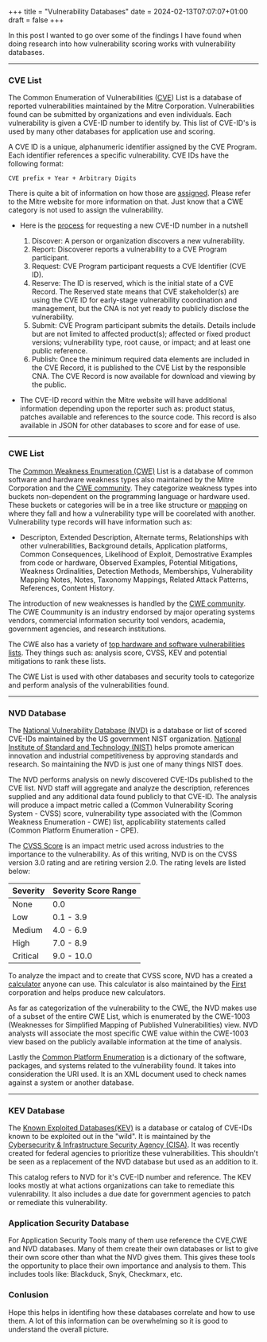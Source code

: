+++
title = "Vulnerability Databases"
date = 2024-02-13T07:07:07+01:00
draft = false
+++

In this post I wanted to go over some of the findings I have found when doing research into how vulnerability scoring works with vulnerability databases.

------

### CVE List

The Common Enumeration of Vulnerabilities ([CVE](https://www.cve.org)) List is a database of reported vulnerabilities maintained by the Mitre Corporation. Vulnerabilities found can be submitted by organizations and even individuals. Each vulnerability is given a CVE-ID number to identify by. This list of CVE-ID's is used by many other databases for application use and scoring. 

A CVE ID is a unique, alphanumeric identifier assigned by the CVE Program. Each identifier references a specific vulnerability. CVE IDs have the following format:

    CVE prefix + Year + Arbitrary Digits

There is quite a bit of information on how those are [assigned](https://www.cve.org/ResourcesSupport/AllResources/CNARules#section_7_assignment_rules). Please refer to the Mitre website for more information on that. Just know that a CWE category is not used to assign the vulnerability. 

- Here is the [process](https://www.cve.org/About/Process) for requesting a new CVE-ID number in a nutshell
    1. Discover: A person or organization discovers a new vulnerability.
    2. Report: Discoverer reports a vulnerability to a CVE Program participant.
    3. Request: CVE Program participant requests a CVE Identifier (CVE ID).
    4. Reserve: The ID is reserved, which is the initial state of a CVE Record. The Reserved state means that CVE stakeholder(s) are using the CVE ID for early-stage vulnerability coordination and management, but the CNA is not yet ready to publicly disclose the vulnerability.
    5. Submit: CVE Program participant submits the details. Details include but are not limited to affected product(s); affected or fixed product versions; vulnerability type, root cause, or impact; and at least one public reference.
    6. Publish: Once the minimum required data elements are included in the CVE Record, it is published to the CVE List by the responsible CNA. The CVE Record is now available for download and viewing by the public.
    
- The CVE-ID record within the Mitre website will have additional information depending upon the reporter such as: product status, patches available and references to the source code. This record is also available in JSON for other databases to score and for ease of use.

-----

### CWE List

The [Common Weakness Enumeration (CWE)](https://cwe.mitre.org/index.html) List is a database of common software and hardware weakness types also maintained by the Mitre Corporation and the [CWE community](https://cwe.mitre.org/community/members.html). They categorize weakness types into buckets non-dependent on the programming language or hardware used. These buckets or categories will be in a tree like structure or [mapping](https://cwe.mitre.org/documents/cwe_usage/guidance.html) on where they fall and how a vulnerability type will be coorelated with another. Vulnerability type records will have information such as: 

- Descripton, Extended Description, Alternate terms, Relationships with other vulnerabilities, Background details, Application platforms, Common Consequences, Likelihood of Exploit, Demostrative Examples from code or hardware, Observed Examples, Potential Mitigations, Weakness Ordinalities, Detection Methods, Memberships, Vulnerability Mapping Notes, Notes, Taxonomy Mappings, Related Attack Patterns, References, Content History. 

The introduction of new weaknesses is handled by the [CWE community](https://cwe.mitre.org/community/members.html). The CWE Coummunity is an industry endorsed by major operating systems vendors, commercial information security tool vendors, academia, government agencies, and research institutions.

The CWE also has a variety of [top hardware and software vulnerabilities lists](https://cwe.mitre.org/scoring/index.html#top_n_lists). They things such as: analysis score, CVSS, KEV and potential mitigations to rank these lists.

The CWE List is used with other databases and security tools to categorize and perform analysis of the vulnerabilities found.

------

### NVD Database

The [National Vulnerability Database (NVD)](https://nvd.nist.gov) is a database or list of scored CVE-IDs maintained by the US government NIST organization. [National Institute of Standard and Technology (NIST)](https://www.nist.gov) helps promote american innovation and industrial competitiveness by approving standards and research. So maintaining the NVD is just one of many things NIST does. 

The NVD performs analysis on newly discovered CVE-IDs published to the CVE list. NVD staff will aggregate and analyze the description, references supplied and any additional data found publicly to that CVE-ID. The analysis will produce a impact metric called a (Common Vulnerability Scoring System - CVSS) score, vulnerability type associated with the (Common Weakness Enumeration - CWE) list, applicability statements called (Common Platform Enumeration - CPE). 

The [CVSS Score](https://nvd.nist.gov/vuln-metrics/cvss) is an impact metric used across industries to the importance to the vulnerability. As of this writing, NVD is on the CVSS version 3.0 rating and are retiring version 2.0. The rating levels are listed below:

| Severity      | Severity Score Range  |
| -----------   | -----------           |
| None          | 0.0                   |
| Low           | 0.1 - 3.9             |
| Medium        | 4.0 - 6.9             |
| High          | 7.0 - 8.9             |
| Critical      | 9.0 - 10.0            |

To analyze the impact and to create that CVSS score, NVD has a created a [calculator](https://nvd.nist.gov/vuln-metrics/cvss/v3-calculator) anyone can use. This calculator is also maintained by the [First](https://www.first.org/cvss/) corporation and helps produce new calculators.

As far as categorization of the vulnerability to the CWE, the NVD makes use of a subset of the entire CWE List, which is enumerated by the CWE-1003 (Weaknesses for Simplified Mapping of Published Vulnerabilities) view. NVD analysts will associate the most specific CWE value within the CWE-1003 view based on the publicly available information at the time of analysis.

Lastly the [Common Platform Enumeration](https://nvd.nist.gov/products/cpe#:~:text=CPE%20is%20a%20structured%20naming,and%20tests%20to%20a%20name.) is a dictionary of the software, packages, and systems related to the vulnerability found. It takes into consideration the URI used. It is an XML document used to check names against a system or another database. 

----

### KEV Database

The [Known Exploited Databases(KEV)](https://www.cisa.gov/known-exploited-vulnerabilities-catalog) is a database or catalog of CVE-IDs known to be exploited out in the "wild". It is maintained by the [Cybersecurity & Infrastructure Security Agency (CISA)](https://www.cisa.gov). It was recently created for federal agencies to prioritize these vulnerabilities. This shouldn't be seen as a replacement of the NVD database but used as an addition to it. 

This catalog refers to NVD for it's CVE-ID number and reference. The KEV looks mostly at what actions organizations can take to remediate this vulenrability. It also includes a due date for government agencies to patch or remediate this vulnerability. 

### Application Security Database

For Application Security Tools many of them use reference the CVE,CWE and NVD databases. Many of them create their own databases or list to give their own score other than what the NVD gives them. This gives these tools the opportunity to place their own importance and analysis to them. This includes tools like: Blackduck, Snyk, Checkmarx, etc. 

### Conlusion

Hope this helps in identifing how these databases correlate and how to use them. A lot of this information can be overwhelming so it is good to understand the overall picture. 